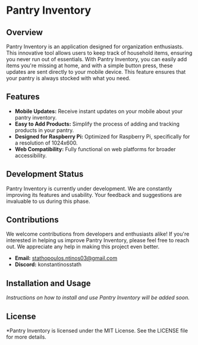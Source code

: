 # Pantry Inventory

## Overview

Pantry Inventory is an application designed for organization enthusiasts. This innovative tool allows users to keep track of household items, ensuring you never run out of essentials. With Pantry Inventory, you can easily add items you're missing at home, and with a simple button press, these updates are sent directly to your mobile device. This feature ensures that your pantry is always stocked with what you need.

## Features

- **Mobile Updates:** Receive instant updates on your mobile about your pantry inventory.
- **Easy to Add Products:** Simplify the process of adding and tracking products in your pantry.
- **Designed for Raspberry Pi:** Optimized for Raspberry Pi, specifically for a resolution of 1024x600.
- **Web Compatibility:** Fully functional on web platforms for broader accessibility.

## Development Status

Pantry Inventory is currently under development. We are constantly improving its features and usability. Your feedback and suggestions are invaluable to us during this phase.

## Contributions

We welcome contributions from developers and enthusiasts alike! If you're interested in helping us improve Pantry Inventory, please feel free to reach out. We appreciate any help in making this project even better.

- **Email:** [stathopoulos.ntinos03@gmail.com](mailto:stathopoulos.ntinos03@gmail.com)
- **Discord:** konstantinosstath

## Installation and Usage

_Instructions on how to install and use Pantry Inventory will be added soon._

## License

\*Pantry Inventory is licensed under the MIT License. See the LICENSE file for more details.
